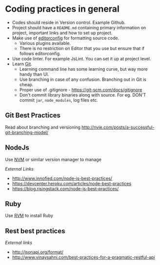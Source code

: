 # Coding practices in general

* Codes should reside in Version control. Example Github.
* Project should have a `README.md` containing primary information on project, 
important links and how to set up project.
* Make use of [editorconfig](http://editorconfig.org/) for formatting source code.
  * Various plugins available.
  * There is no restriction on Editor that you use but ensure that if follows editorconfig.
* Use code linter. For example JsLint. You can set it up at project level.
* Learn [Git](https://git-scm.com/documentation).
  * Learning command line has some learning curve, but way more handy than UI.
  * Use branching in case of any confusion. Branching out in Git is cheap.
  * Proper use of .gitignore - https://git-scm.com/docs/gitignore
  * Don't commit library binaries along with source. For eg. DON'T commit `jar`, `node_modules`, log files etc.

## Git Best Practices

Read about branching and versioning http://nvie.com/posts/a-successful-git-branching-model/

## NodeJs

Use [NVM](https://github.com/creationix/nvm) or similar version manager to manage 

*External Links*

* http://www.innofied.com/node-js-best-practices/
* https://devcenter.heroku.com/articles/node-best-practices
* https://blog.risingstack.com/node-js-best-practices/

## Ruby

Use [RVM](https://rvm.io/) to install Ruby

## Rest best practices

*External links* 

* http://jsonapi.org/format/
* http://www.vinaysahni.com/best-practices-for-a-pragmatic-restful-api
